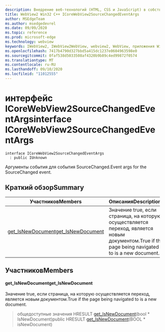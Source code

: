 ```yaml
---
description: Внедрение веб-технологий (HTML, CSS и JavaScript) в собственные приложения с помощью элемента управления Microsoft Edge WebView2
title: WebView2 Win32 C++ ICoreWebView2SourceChangedEventArgs
author: MSEdgeTeam
ms.author: msedgedevrel
ms.date: 09/09/2020
ms.topic: reference
ms.prod: microsoft-edge
ms.technology: webview
keywords: IWebView2, IWebView2WebView, webview2, WebView, приложения Win32, Win32, EDGE, ICoreWebView2, ICoreWebView2Controller, управление браузером, EDGE HTML, ICoreWebView2SourceChangedEventArgs
ms.openlocfilehash: 7417b4790d327bbd5a415dc1237e0604963598e0
ms.sourcegitcommit: 0faf538d5033508af4320b9b89c4ed99872f0574
ms.translationtype: MT
ms.contentlocale: ru-RU
ms.lasthandoff: 09/10/2020
ms.locfileid: "11012555"
---
```

# <span data-ttu-id="251d9-104">интерфейс ICoreWebView2SourceChangedEventArgs</span><span class="sxs-lookup"><span data-stu-id="251d9-104">interface ICoreWebView2SourceChangedEventArgs</span></span> 

```
interface ICoreWebView2SourceChangedEventArgs
  : public IUnknown
```

<span data-ttu-id="251d9-105">Аргументы события для события SourceChanged.</span><span class="sxs-lookup"><span data-stu-id="251d9-105">Event args for the SourceChanged event.</span></span>

## <span data-ttu-id="251d9-106">Краткий обзор</span><span class="sxs-lookup"><span data-stu-id="251d9-106">Summary</span></span>

 <span data-ttu-id="251d9-107">Участников</span><span class="sxs-lookup"><span data-stu-id="251d9-107">Members</span></span>                        | <span data-ttu-id="251d9-108">Описания</span><span class="sxs-lookup"><span data-stu-id="251d9-108">Descriptions</span></span>
--------------------------------|---------------------------------------------
[<span data-ttu-id="251d9-109">get_IsNewDocument</span><span class="sxs-lookup"><span data-stu-id="251d9-109">get_IsNewDocument</span></span>](#get_isnewdocument) | <span data-ttu-id="251d9-110">Значение true, если страница, на которую осуществляется переход, является новым документом.</span><span class="sxs-lookup"><span data-stu-id="251d9-110">True if the page being navigated to is a new document.</span></span>

## <span data-ttu-id="251d9-111">Участников</span><span class="sxs-lookup"><span data-stu-id="251d9-111">Members</span></span>

#### <span data-ttu-id="251d9-112">get_IsNewDocument</span><span class="sxs-lookup"><span data-stu-id="251d9-112">get_IsNewDocument</span></span> 

<span data-ttu-id="251d9-113">Значение true, если страница, на которую осуществляется переход, является новым документом.</span><span class="sxs-lookup"><span data-stu-id="251d9-113">True if the page being navigated to is a new document.</span></span>

> <span data-ttu-id="251d9-114">общедоступные значения HRESULT [get_IsNewDocument](#get_isnewdocument)(bool \* IsNewDocument)</span><span class="sxs-lookup"><span data-stu-id="251d9-114">public HRESULT [get_IsNewDocument](#get_isnewdocument)(BOOL \* isNewDocument)</span></span>

